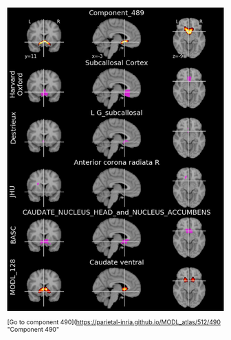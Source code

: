 


![489](preliminary/489.jpg "Component 489")

[Go to component 490](https://parietal-inria.github.io/MODL_atlas/512/490 "Component 490"